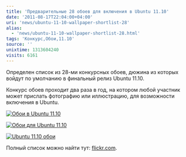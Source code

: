 ```yaml
---
title: 'Предварительные 28 обоев для включения в Ubuntu 11.10'
date: '2011-08-17T22:04:00+04:00'
uri: 'news/ubuntu-11-10-wallpaper-shortlist-28'
alias: 
  - 'news/ubuntu-11-10-wallpaper-shortlist-28.html'
tags: 'Конкурс,Обои,11.10'
source: ''
unixtime: 1313604240
visits: 6161
---
```

Определен список из 28-ми конкурсных обоев, дюжина из которых войдут по умолчанию в финальный релиз Ubuntu 11.10.

Конкурс обоев проходит два раза в год, на котором любой участник может прислать фотографию или иллюстрацию, для возможности включения в Ubuntu.

[![Обои в Ubuntu 11.10](img/2011/08/17/22-00/ubuntu-1110-wallpaper-3-6053113189-o.jpg)](img/2011/08/17/22-00/ubuntu-1110-wallpaper-3-6053113189-o.jpg)

[![Обои для Ubuntu 11.10](img/2011/08/17/22-00/ubuntu-1110-wallpaper-2-6053112495-o.jpg)](img/2011/08/17/22-00/ubuntu-1110-wallpaper-2-6053112495-o.jpg)

[![Ubuntu 11.10 обои](img/2011/08/17/22-00/ubuntu-1110-wallpaper-4-6053665114-o.jpg)](img/2011/08/17/22-00/ubuntu-1110-wallpaper-4-6053665114-o.jpg)

Полный список можно найти тут: [flickr.com](http://www.flickr.com/groups/1777695@N22/pool/).
